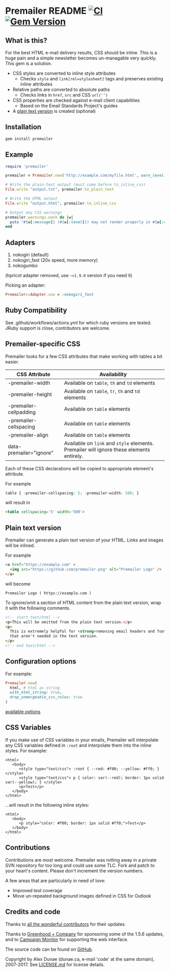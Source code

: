 # Premailer README [![CI](https://github.com/premailer/premailer/actions/workflows/actions.yml/badge.svg)](https://github.com/premailer/premailer/actions/workflows/actions.yml) [![Gem Version](https://badge.fury.io/rb/premailer.svg)](https://badge.fury.io/rb/premailer)

## What is this?

For the best HTML e-mail delivery results, CSS should be inline. This is a
huge pain and a simple newsletter becomes un-managable very quickly. This
gem is a solution.

* CSS styles are converted to inline style attributes
  - Checks `style` and `link[rel=stylesheet]` tags and preserves existing inline attributes
* Relative paths are converted to absolute paths
  - Checks links in `href`, `src` and CSS `url('')`
* CSS properties are checked against e-mail client capabilities
  - Based on the Email Standards Project's guides
* A [plain text version](#plain-text-version) is created (optional)

## Installation

```bash
gem install premailer
```

## Example

```ruby
require 'premailer'

premailer = Premailer.new('http://example.com/myfile.html', warn_level: Premailer::Warnings::SAFE)

# Write the plain-text output (must come before to_inline_css)
File.write "output.txt", premailer.to_plain_text

# Write the HTML output
File.write "output.html", premailer.to_inline_css

# Output any CSS warnings
premailer.warnings.each do |w|
  puts "#{w[:message]} (#{w[:level]}) may not render properly in #{w[:clients]}"
end
```

## Adapters

1. nokogiri (default)
2. nokogiri_fast (20x speed, more memory)
3. nokogumbo

(hpricot adapter removed, use `~>1.9.0` version if you need it)

Picking an adapter:

```ruby
Premailer::Adapter.use = :nokogiri_fast
```

## Ruby Compatibility

See .github/workflows/actions.yml for which ruby versions are tested. JRuby support is close, contributors are welcome.

## Premailer-specific CSS

Premailer looks for a few CSS attributes that make working with tables a bit easier.

| CSS Attribute | Availability |
| ------------- | ------------ |
| -premailer-width | Available on `table`, `th` and `td` elements |
| -premailer-height | Available on `table`, `tr`, `th` and `td` elements |
| -premailer-cellpadding | Available on `table` elements |
| -premailer-cellspacing | Available on `table` elements |
| -premailer-align | Available on `table` elements |
| data-premailer="ignore" | Available on `link` and `style` elements. Premailer will ignore these elements entirely. |

Each of these CSS declarations will be copied to appropriate element's attribute.

For example

```css
table { -premailer-cellspacing: 5; -premailer-width: 500; }
```

will result in

```html
<table cellspacing='5' width='500'>
```

## Plain text version

Premailer can generate a plain text version of your HTML. Links and images will be inlined.

For example

```html
<a href="https://example.com" >
  <img src="https://github.com/premailer.png" alt="Premailer Logo" />
</a>
```

will become

```text
Premailer Logo ( https://example.com )
```

To ignore/omit a section of HTML content from the plain text version, wrap it with the following comments.

```html
<!-- start text/html -->
<p>This will be omitted from the plain text version.</p>
<p>
  This is extremely helpful for <strong>removing email headers and footers</strong>
  that aren't needed in the text version.
</p>
<!-- end text/html -->
```

## Configuration options

For example:
```ruby
Premailer.new(
  html, # html as string
  with_html_string: true,
  drop_unmergeable_css_rules: true
)
```

[available options](https://premailer.github.io/premailer/Premailer.html#initialize-instance_method)

## CSS Variables

If you make use of CSS variables in your emails, Premailer will interpolate any CSS variables
defined in `:root` and interpolate them into the inline styles. For example:

```
<html>
   <body>
      <style type="text/css"> :root { --red: #f00; --yellow: #ff0; } </style>
      <style type="text/css"> p { color: var(--red); border: 1px solid var(--yellow); } </style>
      <p>Test</p>
   </body>
</html>
```

...will result in the following inline styles:

```
<html>
   <body>
      <p style="color: #f00; border: 1px solid #ff0;">Test</p>
   </body>
</html>
```

## Contributions

Contributions are most welcome.
Premailer was rotting away in a private SVN repository for too long and could use some TLC.
Fork and patch to your heart's content.
Please don't increment the version numbers.

A few areas that are particularly in need of love:

* Improved test coverage
* Move un-repeated background images defined in CSS for Outlook

## Credits and code

Thanks to [all the wonderful contributors](https://github.com/premailer/premailer/contributors) for their updates.

Thanks to [Greenhood + Company](http://www.greenhood.com/) for sponsoring some of the 1.5.6 updates,
and to [Campaign Monitor](https://www.campaignmonitor.com/) for supporting the web interface.

The source code can be found on [GitHub](https://github.com/premailer/premailer).

Copyright by Alex Dunae (dunae.ca, e-mail 'code' at the same domain), 2007-2017.  See [LICENSE.md](https://github.com/premailer/premailer/blob/master/LICENSE.md) for license details.
